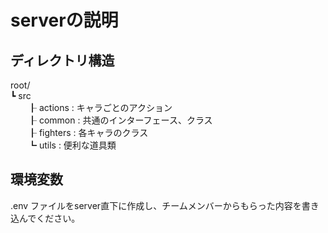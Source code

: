 # serverの説明

## ディレクトリ構造
root/  
┗ src  
　　┠ actions : キャラごとのアクション  
　　┠ common : 共通のインターフェース、クラス  
　　┠ fighters : 各キャラのクラス  
　　┗ utils : 便利な道具類  

## 環境変数
.env ファイルをserver直下に作成し、チームメンバーからもらった内容を書き込んでください。